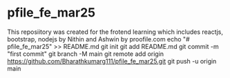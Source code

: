 # pfile_fe_mar25
This reposiitory was created for the frotend learning which includes reactjs, bootstrap, nodejs by Nithin and Ashwin by proofile.com
echo "# pfile_fe_mar25" >> README.md
git init
git add README.md
git commit -m "first commit"
git branch -M main
git remote add origin https://github.com/Bharathkumarg111/pfile_fe_mar25.git
git push -u origin main
